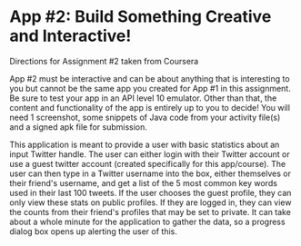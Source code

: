 App #2: Build Something Creative and Interactive!
======================
Directions for Assignment #2 taken from Coursera

App #2 must be interactive and can be about anything that is interesting to you but cannot be the same app you created for App #1 in this assignment. Be sure to test your app in an API level 10 emulator. Other than that, the content and functionality of the app is entirely up to you to decide! You will need 1 screenshot, some snippets of Java code from your activity file(s) and a signed apk file for submission.

This application is meant to provide a user with basic statistics about an input Twitter handle.  The user can either login with their Twitter account or use a guest twitter account (created specifically for this app/course).  The user can then type in a Twitter username into the box, either themselves or their friend's username, and get a list of the 5 most common key words used in their last 100 tweets.  If the user chooses the guest profile, they can only view these stats on public profiles.  If they are logged in, they can view the counts from their friend's profiles that may be set to private.  It can take about a whole minute for the application to gather the data, so a progress dialog box opens up alerting the user of this.